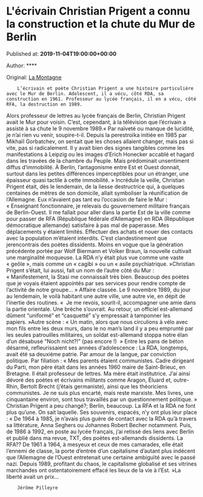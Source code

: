
# L'écrivain Christian Prigent a connu la construction et la chute du Mur de Berlin

Published at: **2019-11-04T19:00:00+00:00**

Author: ****

Original: [La Montagne](https://www.lamontagne.fr/paris-75000/actualites/l-ecrivain-christian-prigent-a-connu-la-construction-et-la-chute-du-mur-de-berlin_13677337/)


        L’écrivain et poète Christian Prigent a une histoire particulière avec le Mur de Berlin. Adolescent, il a vécu, côté RDA, sa construction en 1961. Professeur au lycée français, il en a vécu, côté RFA, la destruction en 1989.
      
Alors professeur de lettres au lycée français de Berlin, Christian Prigent avait le Mur pour voisin. C’est, cependant, à la télévision que l’écrivain a assisté à sa chute le 9 novembre 1989.« Par naïveté ou manque de lucidité, je n’ai rien vu venir, soupire-t-il. Depuis la perestroïka initiée en 1985 par Mikhaïl Gorbatchev, on sentait que les choses allaient changer, mais pas si vite, pas si radicalement. Il y avait bien des signes tangibles comme les manifestations à Leipzig ou les images d’Erich Honecker accablé et hagard dans les travées de la chambre du Peuple. Mais prédominait unsentiment diffus d’immobilité. À Berlin, l’antagonisme entre Est et Ouest donnait, surtout dans les petites différences imperceptibles pour un étranger, une épaisseur quasi tactile à cette immobilité. »
Incrédule la veille, Christian Prigent était, dès le lendemain, de la liesse destructrice qui, à quelques centaines de mètres de son domicile, allait symboliser la réunification de l’Allemagne.
Eux n’avaient pas tant eu l’occasion de faire le Mur : « Enseignant fonctionnaire, je relevais du gouvernement militaire français de Berlin-Ouest. Il me fallait pour aller dans la partie Est de la ville comme pour passer de RFA (République fédérale d’Allemagne) en RDA (République démocratique allemande) satisfaire à pas mal de paperasse. Mes déplacements y étaient limités. Effectuer des achats et nouer des contacts avec la population m’étaient interdits. C’est clandestinement que jerencontrais des poètes dissidents. Moins en vogue que la génération précédente portée par Wolf Biermann et Volker Braun, la nouvelle cultivait une marginalité moqueuse. La RDA n’y était plus vue comme une vaste « geôle », mais comme un « cagibi » ou un « asile psychiatrique. »Christian Prigent s’était, lui aussi, fait un nom de l’autre côté du Mur : « Manifestement, la Stasi me connaissait très bien. Beaucoup des poètes que je voyais étaient appointés par ses services pour rendre compte de l’activité de notre groupe… »
Affaire classée. Le 9 novembre 1989, du jour au lendemain, le voilà habitant une autre ville, une autre vie, en dépit de l’inertie des routines. «  Je me revois, sourit-il, accompagner une amie dans la partie orientale. Une brèche s’ouvrait. Au retour, un officiel est-allemand dûment “uniformé” et “casquetté” s’y empressait à tamponner les papiers. »Autre scène : « Un matin, alors que nous circulions à vélo avec mon fils entre les deux murs, dans le no man’s land il y a peu emprunté par les seules patrouilles militaires, un soldat est-allemand stoppa notre élan d’un désabusé “Noch nicht?!” (pas encore !)  »
Entre les pans de béton désarmé, refleurissaient ses années d’adolescence :
La RDA, longtemps, avait été sa deuxième patrie. Par amour de la langue, par conviction politique. Par filiation : « Mes parents étaient communistes. Cadre dirigeant du Parti, mon père était dans les années 1960 maire de Saint-Brieuc, en Bretagne. Il était professeur de lettres. Ma mère était institutrice. J’ai ainsi dévoré des poètes et écrivains militants comme Aragon, Éluard et, outre-Rhin, Bertolt Brecht (j’étais germaniste), ainsi que les théoriciens communistes. Je ne suis plus encarté, mais reste marxiste. Mes livres, une cinquantaine environ, sont tous travaillés par un questionnement politique. »
Christian Prigent a peu changé?; Berlin, beaucoup. La RFA et la RDA ne font plus qu’une. On sait laquelle. Ses souvenirs, espacés, n’y ont plus leur place : « De 1964 à 1985, je n’avais plus guère de contact avec la RDA qu’à travers sa littérature, Anna Seghers ou Johannes Robert Becher notamment. Puis, de 1986 à 1992, en poste au lycée français, j’ai retissé des liens avec Berlin et publié dans ma revue, TXT, des poètes est-allemands dissidents. La RFA?? De 1961 à 1964, à mesyeux et ceux de mes camarades, elle était l’ennemi de classe, la porte d’entrée d’un capitalisme d’autant plus indécent que l’Allemagne de l’Ouest entretenait une certaine ambiguïté avec le passé nazi. Depuis 1989, profitant du chaos, le capitalisme globalisé et ses vitrines marchandes ont ostentatoirement effacé les lieux de la vie à l’Est. »La liberté avait un prix...

        Jérôme Pilleyre
      
